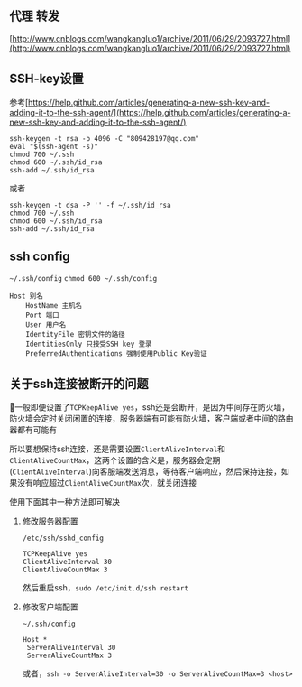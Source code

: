 ## 代理 转发

[http://www.cnblogs.com/wangkangluo1/archive/2011/06/29/2093727.html](http://www.cnblogs.com/wangkangluo1/archive/2011/06/29/2093727.html)

## SSH-key设置

参考[https://help.github.com/articles/generating-a-new-ssh-key-and-adding-it-to-the-ssh-agent/](https://help.github.com/articles/generating-a-new-ssh-key-and-adding-it-to-the-ssh-agent/)

```
ssh-keygen -t rsa -b 4096 -C "809428197@qq.com"
eval "$(ssh-agent -s)"
chmod 700 ~/.ssh
chmod 600 ~/.ssh/id_rsa
ssh-add ~/.ssh/id_rsa
```

或者

```
ssh-keygen -t dsa -P '' -f ~/.ssh/id_rsa
chmod 700 ~/.ssh
chmod 600 ~/.ssh/id_rsa
ssh-add ~/.ssh/id_rsa
```

## ssh config

`~/.ssh/config`
`chmod 600 ~/.ssh/config`

```
Host 别名
    HostName 主机名
    Port 端口
    User 用户名
    IdentityFile 密钥文件的路径
    IdentitiesOnly 只接受SSH key 登录
    PreferredAuthentications 强制使用Public Key验证
```

## 关于ssh连接被断开的问题

一般即便设置了`TCPKeepAlive yes`，ssh还是会断开，是因为中间存在防火墙，防火墙会定时关闭闲置的连接，服务器端有可能有防火墙，客户端或者中间的路由器都有可能有

所以要想保持ssh连接，还是需要设置`ClientAliveInterval`和`ClientAliveCountMax`，这两个设置的含义是，服务器会定期\(`ClientAliveInterval`\)向客服端发送消息，等待客户端响应，然后保持连接，如果没有响应超过`ClientAliveCountMax`次，就关闭连接

使用下面其中一种方法即可解决

1. 修改服务器配置

   `/etc/ssh/sshd_config`

   ```
   TCPKeepAlive yes
   ClientAliveInterval 30
   ClientAliveCountMax 3
   ```

   然后重启ssh，`sudo /etc/init.d/ssh restart`

2. 修改客户端配置

   `~/.ssh/config`

   ```
   Host *
    ServerAliveInterval 30
    ServerAliveCountMax 3
   ```

   或者，`ssh -o ServerAliveInterval=30 -o ServerAliveCountMax=3 <host>`



